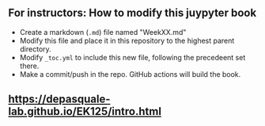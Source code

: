 ## For instructors: How to modify this juypyter book

- Create a markdown (`.md`) file named "WeekXX.md"
- Modify this file and place it in this repository to the highest parent directory.
- Modify `_toc.yml` to include this new file, following the precedeent set there.
- Make a commit/push in the repo. GitHub actions will build the book.

## https://depasquale-lab.github.io/EK125/intro.html
